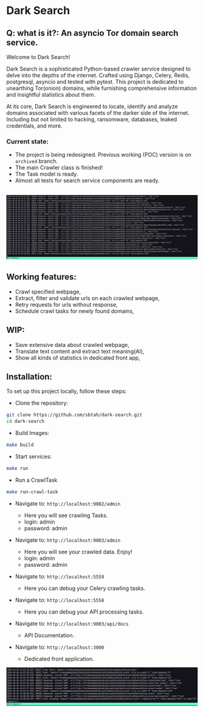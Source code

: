 # Dark Search
## Q: what is it?: An asyncio Tor domain search service.

Welcome to Dark Search!

Dark Search is a sophisticated Python-based crawler service designed to delve into the depths of the internet. 
Crafted using Django, Celery, Redis, postgresql, asyncio and tested with pytest.
This project is dedicated to unearthing Tor(onion) domains,
while furnishing comprehensive information and insightful statistics about them.

At its core, Dark Search is engineered to locate, identify and analyze domains associated with various facets of the darker side of the internet.
Including but not limited to hacking, ransomware, databases, leaked credentials, and more.

### Current state:
- The project is being redesigned. Previous working (POC) version is on `archived` branch.
- The main Crawler class is finished!
- The Task model is ready.
- Almost all tests for search service components are ready.


![alt text](https://github.com/sbtah/dark-search/blob/main/1.png?raw=true)
----
## Working features:
- Crawl specified webpage,
- Extract, filter and validate urls on each crawled webpage,
- Retry requests for urls without response,
- Schedule crawl tasks for newly found domains,

## WIP:
- Save extensive data about crawled webpage,
- Translate text content and extract text meaning(AI),
- Show all kinds of statistics in dedicated front app,

## Installation:
To set up this project locally, follow these steps:

- Clone the repository:
```bash
git clone https://github.com/sbtah/dark-search.git
cd dark-search
```

- Build Images:
```bash
make build
```

- Start services:
```bash
make run
```

- Run a CrawlTask
```bash
make run-crawl-task
```

- Navigate to: `http://localhost:9002/admin`
   - Here you will see crawling Tasks.
   - login: admin
   - password: admin

- Navigate to: `http://localhost:9003/admin`
  - Here you will see your crawled data. Enjoy!
  - login: admin
  - password: admin

- Navigate to: `http://localhost:5559`
   - Here you can debug your Celery crawling tasks.

- Navigate to: `http://localhost:5558`
   - Here you can debug your API processing tasks.

- Navigate to: `http://localhost:9003/api/docs`
   - API Documentation.

- Navigate to: `http://localhost:3000`
   - Dedicated front application.

![alt text](https://github.com/sbtah/dark-search/blob/main/2.png?raw=true)
